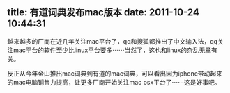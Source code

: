 title: 有道词典发布mac版本
date: 2011-10-24 10:44:31
---

越来越多的厂商在近几年关注mac平台了，qq和搜狐都推出了中文输入法，qq关注mac平台的软件至少比linux平台要多⋯⋯当然了，这也和linux的杂乱无章有关。

反正从今年金山推出mac词典到有道的mac词典，可以看出因为iphone带动起来的mac电脑销售力提高，让更多厂商开始关注mac osx平台了⋯⋯这是好事吧。